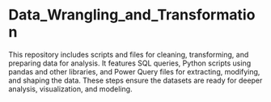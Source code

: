 # Data_Wrangling_and_Transformation
This repository includes scripts and files for cleaning, transforming, and preparing data for analysis. It features SQL queries, Python scripts using pandas and other libraries, and Power Query files for extracting, modifying, and shaping the data. These steps ensure the datasets are ready for deeper analysis, visualization, and modeling.
